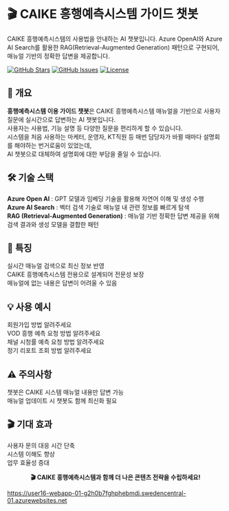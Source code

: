 # 🎬 CAIKE 흥행예측시스템 가이드 챗봇

CAIKE 흥행예측시스템의 사용법을 안내하는 AI 챗봇입니다. Azure OpenAI와 Azure AI Search를 활용한 RAG(Retrieval-Augmented Generation) 패턴으로 구현되어, 매뉴얼 기반의 정확한 답변을 제공합니다.

[![GitHub Stars](https://img.shields.io/github/stars/JeongHyeon-Kang/caikebot)](https://github.com/JeongHyeon-Kang/caikebot)
[![GitHub Issues](https://img.shields.io/github/issues/JeongHyeon-Kang/caikebot)](https://github.com/JeongHyeon-Kang/caikebot/issues)
[![License](https://img.shields.io/badge/license-MIT-blue.svg)](LICENSE)

## 🚀 개요
**흥행예측시스템 이용 가이드 챗봇**은 CAIKE 흥행예측시스템 매뉴얼을 기반으로 사용자 질문에 실시간으로 답변하는 AI 챗봇입니다.  
사용자는 사용법, 기능 설명 등 다양한 질문을 편리하게 할 수 있습니다.  
시스템을 처음 사용하는 마케터, 운영자, KT직원 등 매번 담당자가 바뀔 때마다 설명회를 해야하는 번거로움이 있었는데,  
AI 챗봇으로 대체하여 설명회에 대한 부담을 줄일 수 있습니다.  

## 🛠️ 기술 스택
**Azure Open AI** : GPT 모델과 임베딩 기술을 활용해 자연어 이해 및 생성 수행  
**Azure AI Search** : 벡터 검색 기술로 매뉴얼 내 관련 정보를 빠르게 탐색  
**RAG (Retrieval-Augmented Generation)** : 매뉴얼 기반 정확한 답변 제공을 위해 검색 결과와 생성 모델을 결합한 패턴  



## 🎯 특징
실시간 매뉴얼 검색으로 최신 정보 반영  
CAIKE 흥행예측시스템 전용으로 설계되어 전문성 보장  
매뉴얼에 없는 내용은 답변이 어려울 수 있음  

## 💡 사용 예시
회원가입 방법 알려주세요  
VOD 흥행 예측 요청 방법 알려주세요  
채널 시청률 예측 요청 방법 알려주세요  
정기 리포트 조회 방법 알려주세요  

## ⚠️ 주의사항
챗봇은 CAIKE 시스템 매뉴얼 내용만 답변 가능  
매뉴얼 업데이트 시 챗봇도 함께 최신화 필요  

## 🎬 기대 효과
사용자 문의 대응 시간 단축  
시스템 이해도 향상  
업무 효율성 증대  

<div align="center">

**🎬 CAIKE 흥행예측시스템과 함께 더 나은 콘텐츠 전략을 수립하세요!**

</div>

https://user16-webapp-01-g2h0b7fghphebmdj.swedencentral-01.azurewebsites.net
